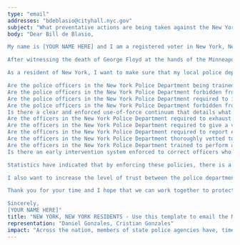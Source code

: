 ```yaml
---
type: "email"
addresses: "bdeblasio@cityhall.nyc.gov"
subject: "What preventative actions are being taken against the New York Police Department?"
body: "Dear Bill de Blasio,

My name is [YOUR NAME HERE] and I am a registered voter in New York, New York. I am writing to you today to ask what you are doing, as the Mayor of New York, to ensure that your officers are not abusing their power and are held accountable for their actions.

After witnessing the death of George Floyd at the hands of the Minneapolis Police Department, I am left feeling outraged, frustrated, and hurt. The system has failed yet another black man and we are anxiously waiting to see if the officers responsible for his death will face consequences.

As a resident of New York, I want to make sure that my local police department is taking the necessary preventative measures to ensure that incidents like this will not occur in the future. So I ask:

Are the police officers in the New York Police Department being trained to de-escalate altercations by using peaceful conflict resolution strategies?
Are the police officers in the New York Police Department forbidden from using carotid restraints (chokeholds, strangleholds, etc.) and hog-tying methods? Furthermore, are they forbidden from transporting civilians in uncomfortable positions, such as face down in a vehicle?
Are the police officers in the New York Police Department required to intervene if they witness another officer using excessive force? Will officers be reprimanded if they fail to intervene?
Are the police officers in the New York Police Department forbidden from shooting at moving vehicles?
Is there a clear and enforced use-of-force continuum that details what weapons and force are acceptable in a wide variety of civilian-police interactions?
Are the officers in the New York Police Department required to exhaust every other possible option before using excessive force?
Are the officers in the New York Police Department required to give a verbal warning to civilians before drawing their weapon or using excessive force?
Are the officers in the New York Police Department required to report each time they threaten to or use force on civilians?
Are the officers in the New York Police Department thoroughly vetted to ensure that they do not have a history with abuse, racism, xenophobia, homophobia / transphobia, or discrimination?
Are the officers in the New York Police Department trained to perform and seek necessary medical action after using excessive force?
Is there an early intervention system enforced to correct officers who use excessive force? Additionally, how many complaints does an officer have to receive before they are reprimanded? Before they are terminated? More than three complaints are unacceptable.

Statistics have indicated that by enforcing these policies, there is a significant decrease in civilian complaints and injury due to excessive force. If any of the policies are not currently in place, then what is being done to ensure that they are going to be enforced in the near future? What can I do, as a concerned citizen, to set these policies in motion?

I also want to increase the level of trust between the police department and the community. To establish trust, there has to be transparency. I would like to see the New York Police Department collect and report data on civilian deaths that occurred in custody and as a result of an officer’s use of excessive force. The data should be broken down by demographics and should showcase the race, gender, sexuality, and religion of the civilians. Allowing the public access to this information will show us where we, as a community, fall short.

Thank you for your time and I hope that we can work together to protect the New York community. I refuse to let the next hashtag come from here.

Sincerely,
[YOUR NAME HERE]"
title: "NEW YORK, NEW YORK RESIDENTS - Use this template to email the Mayor of New York to quiz them on what preventive actions are being taken to protect against police brutality from the New York Police Department."
representation: "Daniel Gonzales, Cristian Gonzales"
impact: "Across the nation, members of state police agencies have, time and time again, abused their power and have killed black Americans in a horrific manner, devoid of any lawfulness. Our nation has observed the cruel and evil killings of George Floyd, Breonna Taylor, Eric Garner, Ahmed Aubrey, and countless others of black Americans. Email the Mayor for the city of New York and press the question--are you, Bill de Blasio, taking any preventative actions to ensure that such acts of cruelty against African Americans don't happen as a consequence of policing with racist motives?"
---
```


